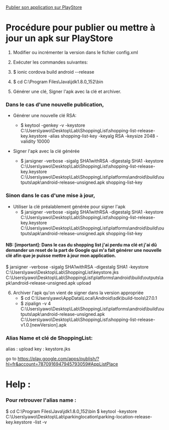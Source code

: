 [Publier son application sur PlayStore](https://ionicframework.com/docs/v1/guide/publishing.html) 


# Procédure pour publier ou mettre à jour un apk sur PlayStore

1. Modifier ou incrémenter la version dans le fichier config.xml

2. Exécuter les commandes suivantes:

3. $ ionic cordova build android --release

4. $ cd C:\Program Files\Java\jdk1.8.0_152\bin

5. Générer une clé, Signer l'apk avec la clé et archiver.
### Dans le cas d'une nouvelle publication, 
- Générer une nouvelle clé RSA:
    * $ keytool -genkey -v -keystore C:\Users\yawo\Desktop\Lab\ShoppingList\shopping-list-release-key.keystore -alias shopping-list-key -keyalg RSA -keysize 2048 -validity 10000

- Signer l'apk avec la clé générée
    * $ jarsigner -verbose -sigalg SHA1withRSA -digestalg SHA1 -keystore C:\Users\yawo\Desktop\Lab\ShoppingList\shopping-list-release-key.keystore C:\Users\yawo\Desktop\Lab\ShoppingList\platforms\android\build\outputs\apk\android-release-unsigned.apk shopping-list-key

### Sinon dans le cas d'une mise à jour,

- Utiliser la clé préalablement générée pour signer l'apk
    * $ jarsigner -verbose -sigalg SHA1withRSA -digestalg SHA1 -keystore C:\Users\yawo\Desktop\Lab\ShoppingList\shopping-list-release-key.keystore C:\Users\yawo\Desktop\Lab\ShoppingList\platforms\android\build\outputs\apk\android-release-unsigned.apk shopping-list-key

#### NB: [important]: Dans le cas du shopping list j'ai perdu ma clé et j'ai dû demander un reset de la part de Google qui m'a fait générer une nouvelle clé afin que je puisse mettre à jour mon application.

$ jarsigner -verbose -sigalg SHA1withRSA -digestalg SHA1 -keystore C:\Users\yawo\Desktop\Lab\ShoppingList\keystore.jks C:\Users\yawo\Desktop\Lab\ShoppingList\platforms\android\build\outputs\apk\android-release-unsigned.apk upload


6. Archiver l'apk qu'on vient de signer dans la version appropriée
    * $ cd C:\Users\yawo\AppData\Local\Android\sdk\build-tools\27.0.1
    * $ zipalign -v 4 C:\Users\yawo\Desktop\Lab\ShoppingList\platforms\android\build\outputs\apk\android-release-unsigned.apk C:\Users\yawo\Desktop\Lab\ShoppingList\shopping-list-release-v1.0.[newVersion].apk



### Alias Name et clé de ShoppingList: 
alias : upload
key : keystore.jks





go to https://play.google.com/apps/publish/?hl=fr&account=7870916947945793059#AppListPlace


# Help : 

### Pour retrouver l'alias name :
$ cd C:\Program Files\Java\jdk1.8.0_152\bin
$ keytool -keystore C:\Users\yawo\Desktop\Lab\parkinglocation\parking-location-release-key.keystore -list -v



